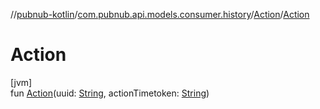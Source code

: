 //[pubnub-kotlin](../../../index.md)/[com.pubnub.api.models.consumer.history](../index.md)/[Action](index.md)/[Action](-action.md)

# Action

[jvm]\
fun [Action](-action.md)(uuid: [String](https://kotlinlang.org/api/latest/jvm/stdlib/kotlin/-string/index.html), actionTimetoken: [String](https://kotlinlang.org/api/latest/jvm/stdlib/kotlin/-string/index.html))
